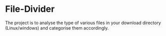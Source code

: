 # File-Divider
The project is to analyse the type of various files in your download directory (Linux/windows) and categorise them accordingly.
